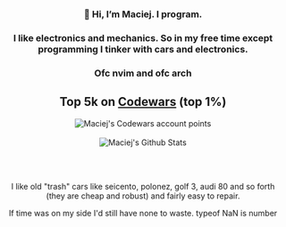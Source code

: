 <div align="center">
  
### 👋 Hi, I’m Maciej. I program.

### I like electronics and mechanics. So in my free time except programming I tinker with cars and electronics.

### Ofc nvim and ofc arch

## Top 5k on [Codewars](https://www.codewars.com/users/maciejbaba/stats) (top 1%)
<img src="https://www.codewars.com/users/maciejbaba/badges/large" alt="Maciej's Codewars account points">
<br/><br/>
  
<img alt="Maciej's Github Stats" src="https://github-readme-stats-taupe-tau.vercel.app/api?username=maciejbaba&count_private=true&theme=tokyonight">

<br/><br/>

I like old "trash" cars like seicento, polonez, golf 3, audi 80 and so forth (they are cheap and robust) and fairly easy to repair.

If time was on my side I'd still have none to waste.
                                                                                                                                                                                                                                                                                    typeof NaN is number


</div>
